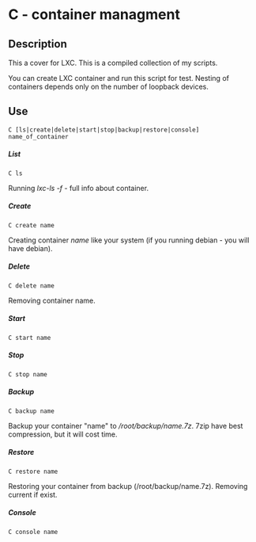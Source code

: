 # C - container managment

## Description

This a cover for LXC. This is a compiled collection of my scripts.

You can create LXC container and run this script for test. Nesting of containers depends only on the number of loopback devices.

## Use 

	C [ls|create|delete|start|stop|backup|restore|console] name_of_container

##### List

	C ls

Running *lxc-ls -f* - full info about container.

##### Create

	C create name

Creating container *name* like your system (if you running debian - you will have debian).

##### Delete

	C delete name

Removing container name.

##### Start

	C start name

##### Stop

	C stop name

##### Backup

	C backup name

Backup your container "name" to */root/backup/name.7z*.
7zip have best compression, but it will cost time.

##### Restore

	C restore name

Restoring your container from backup (/root/backup/name.7z). Removing current if exist.

##### Console

	C console name
